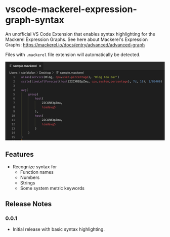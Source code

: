 # vscode-mackerel-expression-graph-syntax

An unofficial VS Code Extension that enables syntax highlighting for the Mackerel Expression Graphs.
See here about Mackerel's Expression Graphs: https://mackerel.io/docs/entry/advanced/advanced-graph

Files with `.mackerel` file extension will automatically be detected.

![Sample Screenshot](sample.png)

## Features
- Recognize syntax for
  - Function names
  - Numbers
  - Strings
  - Some system metric keywords

## Release Notes

### 0.0.1

- Initial release with basic syntax highlighting.
